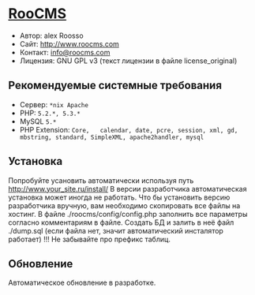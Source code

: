[RooCMS](http://www.roocms.com)
========
- Автор:	alex Roosso
- Сайт:		http://www.roocms.com
- Контакт:	info@roocms.com
- Лицензия:	GNU GPL v3 (текст лицензии в файле license_original)

Рекомендуемые системные требования
----------------------------------
 - Сервер:	`*nix Apache`
 - PHP:		`5.2.*, 5.3.*`
 - MySQL	`5.*`
 - PHP Extension: 
	`Core,	
	calendar,
	date,
	pcre,
	session,
	xml,
	gd,
	mbstring,
	standard,
	SimpleXML,
	apache2handler,
	mysql`

Установка
--------------
Попробуйте усановить автоматически используя путь http://www.your_site.ru/install/
В версии разработчика автоматическая установка может иногда не работать.
Что бы установить версию разработчика вручную, вам необходимо скопировать все файлы на хостинг.
В файле ./roocms/config/config.php заполнить все параметры согласно комментариям в файле.
Создать БД и залить в неё файл ./dump.sql (если файла нет, значит автоматический инсталятор работает)
!!! Не забывайте про префикс таблиц.

Обновление
--------------
Автоматическое обновление в разработке.